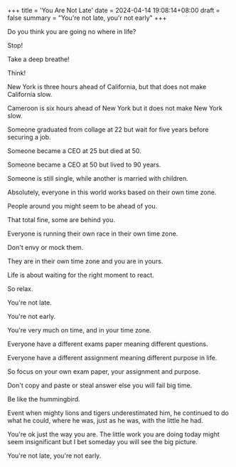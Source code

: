 +++
title = 'You Are Not Late'
date = 2024-04-14 19:08:14+08:00
draft = false
summary = "You're not late, you'r not early"
+++

Do you think you are going no where in life?

Stop!

Take a deep breathe!

Think!

New York is three hours ahead of California, but that does not make California slow.

Cameroon is six hours ahead of New York but it does not make New York slow.

Someone graduated from collage at 22 but wait for five years before securing a job.

Someone became a CEO at 25 but died at 50.

Someone became a CEO at 50 but lived to 90 years.

Someone is still single, while another is married with children.

Absolutely, everyone in this world works based on their own time zone.

People around you might seem to be ahead of you.

That total fine, some are behind you.

Everyone is running their own race in their own time zone.

Don't envy or mock them.

They are in their own time zone and you are in yours.

Life is about waiting for the right moment to react.

So relax.

You're not late.

You're not early.

You're very much on time, and in your time zone.

Everyone have a different exams paper meaning different questions.

Everyone have a different assignment meaning different purpose in life.

So focus on your own exam paper, your assignment and purpose.

Don't copy and paste or steal answer else you will fail big time.

Be like the hummingbird. 

Event when mighty lions and tigers underestimated him, he continued to do what he could, where he was, just as he was, with the little he had.

You're ok just the way you are. The little work you are doing today might seem insignificant but I bet someday you will see the big picture.

You're not late, you're not early.
